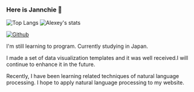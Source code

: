 ### Here is Jannchie 👋

![Top Langs](https://github-readme-stats.vercel.app/api/top-langs/?username=Jannchie&hide=html)
![Alexey's stats](https://github-readme-stats.vercel.app/api?username=Jannchie&show_icons=true&count_private=true&line_height=33.7)


[![Github](https://img.shields.io/github/followers/Jannchie?label=Follow&style=social)](https://github.com/Jannchie)

I'm still learning to program. Currently studying in Japan.

I made a set of data visualization templates and it was well received.I will continue to enhance it in the future.

Recently, I have been learning related techniques of natural language processing. I hope to apply natural language processing to my website.

<!--
**Jannchie/Jannchie** is a ✨ _special_ ✨ repository because its `README.md` (this file) appears on your GitHub profile.



Here are some ideas to get you started:

- 🔭 I’m currently working on ...
- 🌱 I’m currently learning ...
- 👯 I’m looking to collaborate on ...
- 🤔 I’m looking for help with ...
- 💬 Ask me about ...
- 📫 How to reach me: ...
- 😄 Pronouns: ...
- ⚡ Fun fact: ...
-->
